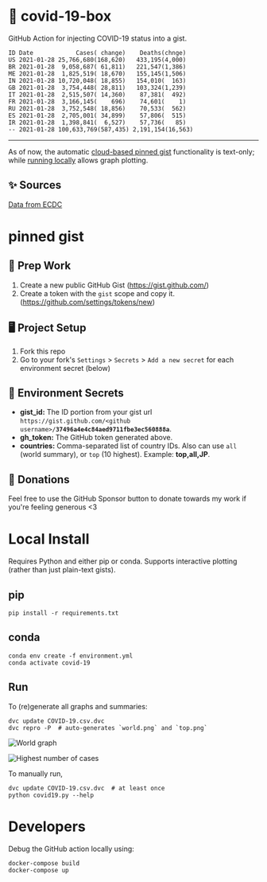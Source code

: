 # 🏥 covid-19-box

GitHub Action for injecting COVID-19 status into a gist.

```
ID Date            Cases( change)    Deaths(chnge)
US 2021-01-28 25,766,680(168,620)   433,195(4,000)
BR 2021-01-28  9,058,687( 61,811)   221,547(1,386)
ME 2021-01-28  1,825,519( 18,670)   155,145(1,506)
IN 2021-01-28 10,720,048( 18,855)   154,010(  163)
GB 2021-01-28  3,754,448( 28,811)   103,324(1,239)
IT 2021-01-28  2,515,507( 14,360)    87,381(  492)
FR 2021-01-28  3,166,145(    696)    74,601(    1)
RU 2021-01-28  3,752,548( 18,856)    70,533(  562)
ES 2021-01-28  2,705,001( 34,899)    57,806(  515)
IR 2021-01-28  1,398,841(  6,527)    57,736(   85)
-- 2021-01-28 100,633,769(587,435) 2,191,154(16,563)
```

---

As of now, the automatic [cloud-based pinned gist](#pinned-gist) functionality is text-only;
while [running locally](#local-install) allows graph plotting.

## ✨ Sources

[Data from ECDC](https://www.ecdc.europa.eu/en/publications-data/download-todays-data-geographic-distribution-covid-19-cases-worldwide)

# pinned gist

## 🎒 Prep Work
1. Create a new public GitHub Gist (https://gist.github.com/)
1. Create a token with the `gist` scope and copy it. (https://github.com/settings/tokens/new)

## 🖥 Project Setup
1. Fork this repo
1. Go to your fork's `Settings` > `Secrets` > `Add a new secret` for each environment secret (below)

## 🤫 Environment Secrets
- **gist_id:** The ID portion from your gist url `https://gist.github.com/<github username>/`**`37496a4e4c84aed9711fbe3ec560888a`**.
- **gh_token:** The GitHub token generated above.
- **countries:** Comma-separated list of country IDs. Also can use `all` (world summary), or `top` (10 highest). Example: **top,all,JP**.

## 💸 Donations

Feel free to use the GitHub Sponsor button to donate towards my work if you're feeling generous <3

# Local Install

Requires Python and either pip or conda. Supports interactive plotting (rather than just plain-text gists).

## pip

```
pip install -r requirements.txt
```

## conda

```
conda env create -f environment.yml
conda activate covid-19
```

## Run

To (re)generate all graphs and summaries:

```
dvc update COVID-19.csv.dvc
dvc repro -P  # auto-generates `world.png` and `top.png`
```

![World graph](world.png)

![Highest number of cases](top.png)

To manually run,

```
dvc update COVID-19.csv.dvc  # at least once
python covid19.py --help
```

# Developers

Debug the GitHub action locally using:

```
docker-compose build
docker-compose up
```
